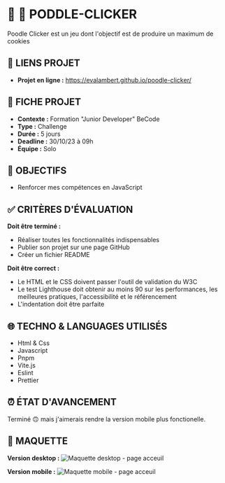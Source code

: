 # 🍪 🐩 PODDLE-CLICKER

Poodle Clicker est un jeu dont l'objectif est de produire un maximum de cookies 

## 🔗 LIENS PROJET

- **Projet en ligne :** [https://evalambert.github.io/poodle-clicker/ ](https://evalambert.github.io/poodle-clicker/ "lien projet cookie-clicker en ligne")

## 📌 FICHE PROJET

- **Contexte :** Formation "Junior Developer" BeCode
- **Type :** Challenge
- **Durée :** 5 jours
- **Deadline :** 30/10/23 à 09h
- **Équipe :** Solo

## 🎯 OBJECTIFS

- Renforcer mes compétences en JavaScript

## ✅ CRITÈRES D'ÉVALUATION

**Doit être terminé :**

- Réaliser toutes les fonctionnalités indispensables
- Publier son projet sur une page GitHub
- Créer un fichier README

**Doit être correct :**

- Le HTML et le CSS doivent passer l'outil de validation du W3C
- Le test Lighthouse doit obtenir au moins 90 sur les performances, les meilleures pratiques, l'accessibilité et le référencement
- L'indentation doit être parfaite

## 🌐 TECHNO & LANGUAGES UTILISÉS

- Html & Css
- Javascript
- Pnpm
- Vite.js
- Eslint
- Prettier

## ⏰ ÉTAT D'AVANCEMENT

Terminé 🙃 mais j'aimerais rendre la version mobile plus fonctionelle.

## 👀 MAQUETTE

**Version desktop :**
![Maquette desktop - page acceuil](img/maquette/desktop.png)

**Version mobile :**
![Maquette mobile - page acceuil](img/maquette/mobile.png)
